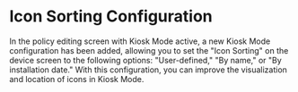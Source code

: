 # Icon Sorting Configuration

In the policy editing screen with Kiosk Mode active, a new Kiosk Mode configuration has been added, allowing you to set the "Icon Sorting" on the device screen to the following options: "User-defined," "By name," or "By installation date." With this configuration, you can improve the visualization and location of icons in Kiosk Mode.
